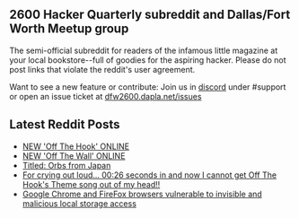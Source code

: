 ## 2600 Hacker Quarterly subreddit and Dallas/Fort Worth Meetup group
The semi-official subreddit for readers of the infamous little magazine at your local bookstore--full of goodies for the aspiring hacker. Please do not post links that violate the reddit's user agreement.

Want to see a new feature or contribute: 
Join us in [discord](https://dfw2600.dapla.net/chat) under #support or open an issue ticket at [dfw2600.dapla.net/issues](https://dfw2600.dapla.net/issues)

## Latest Reddit Posts
<!-- BLOG-POST-LIST:START -->
- [NEW 'Off The Hook' ONLINE](https://2600.com/hook/14-08-2024)
- [NEW 'Off The Wall' ONLINE](https://2600.com/wall/13-08-2024)
- [Titled: Orbs from Japan](https://www.reddit.com/r/2600/comments/1eq3qod/titled_orbs_from_japan/)
- [For crying out loud... 00:26 seconds in and now I cannot get Off The Hook's Theme song out of my head!!](https://www.reddit.com/r/2600/comments/1epwei9/for_crying_out_loud_0026_seconds_in_and_now_i/)
- [Google Chrome and FireFox browsers vulnerable to invisible and malicious local storage access](https://www.reddit.com/r/2600/comments/1epdz2h/google_chrome_and_firefox_browsers_vulnerable_to/)
<!-- BLOG-POST-LIST:END -->

